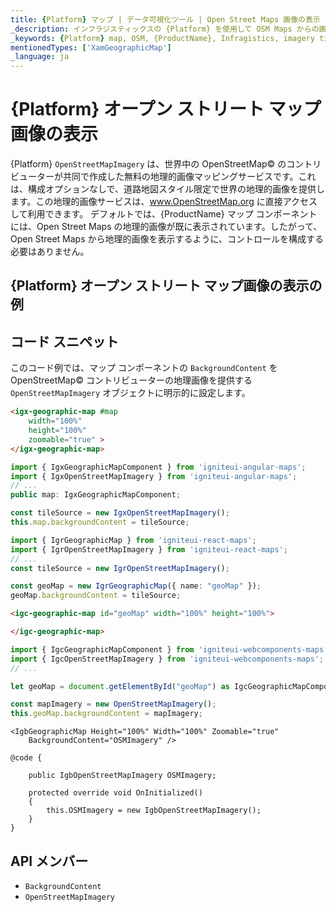 ```yaml
---
title: {Platform} マップ | データ可視化ツール | Open Street Maps 画像の表示 | インフラジスティックス
_description: インフラジスティックスの {Platform} を使用して OSM Maps からの画像を表示します。{ProductName} マップ チュートリアルを是非お試しください!
_keywords: {Platform} map, OSM, {ProductName}, Infragistics, imagery tile source, map background, {Platform} マップ, インフラジスティックス, 画像タイル ソース, マップ背景
mentionedTypes: ['XamGeographicMap']
_language: ja
---
```

# {Platform} オープン ストリート マップ画像の表示

{Platform} `OpenStreetMapImagery` は、世界中の OpenStreetMap© のコントリビューターが共同で作成した無料の地理的画像マッピングサービスです。これは、構成オプションなしで、道路地図スタイル限定で世界の地理的画像を提供します。この地理的画像サービスは、<a href="http://www.openstreetmap.org" target="_blank">www.OpenStreetMap.org</a> に直接アクセスして利用できます。
デフォルトでは、{ProductName} マップ コンポーネントには、Open Street Maps の地理的画像が既に表示されています。したがって、Open Street Maps から地理的画像を表示するように、コントロールを構成する必要はありません。

## {Platform} オープン ストリート マップ画像の表示の例


<code-view style="height: 500px"
           data-demos-base-url="{environment:dvDemosBaseUrl}"
           iframe-src="{environment:dvDemosBaseUrl}/maps/geo-map-display-osm-imagery"
           alt="{Platform} オープン ストリート マップ画像の表示の例"
           github-src="maps/geo-map/display-osm-imagery">
</code-view>

<div class="divider--half"></div>

## コード スニペット
このコード例では、マップ コンポーネントの `BackgroundContent` を OpenStreetMap© コントリビューターの地理画像を提供する `OpenStreetMapImagery` オブジェクトに明示的に設定します。

```html
<igx-geographic-map #map
    width="100%"
    height="100%"
    zoomable="true" >
</igx-geographic-map>
```

```ts
import { IgxGeographicMapComponent } from 'igniteui-angular-maps';
import { IgxOpenStreetMapImagery } from 'igniteui-angular-maps';
// ...
public map: IgxGeographicMapComponent;

const tileSource = new IgxOpenStreetMapImagery();
this.map.backgroundContent = tileSource;
```

```ts
import { IgrGeographicMap } from 'igniteui-react-maps';
import { IgrOpenStreetMapImagery } from 'igniteui-react-maps';
// ...
const tileSource = new IgrOpenStreetMapImagery();

const geoMap = new IgrGeographicMap({ name: "geoMap" });
geoMap.backgroundContent = tileSource;
```

```html
<igc-geographic-map id="geoMap" width="100%" height="100%">

</igc-geographic-map>
```

```ts
import { IgcGeographicMapComponent } from 'igniteui-webcomponents-maps';
import { IgcOpenStreetMapImagery } from 'igniteui-webcomponents-maps';
// ...

let geoMap = document.getElementById("geoMap") as IgcGeographicMapComponent

const mapImagery = new OpenStreetMapImagery();
this.geoMap.backgroundContent = mapImagery;
```

```razor
<IgbGeographicMap Height="100%" Width="100%" Zoomable="true"
    BackgroundContent="OSMImagery" />

@code {

    public IgbOpenStreetMapImagery OSMImagery;

    protected override void OnInitialized()
    {
        this.OSMImagery = new IgbOpenStreetMapImagery();
    }
}
```

## API メンバー

 - `BackgroundContent`
 - `OpenStreetMapImagery`